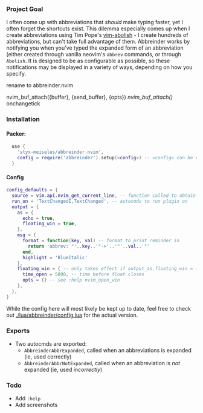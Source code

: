 
### Project Goal
I often come up with abbreviations that _should_ make typing faster, yet I often forget the shortcuts exist.
This dilemma especially comes up when I create abbreviations using Tim Pope's [vim-abolish](https://github.com/tpope/vim-abolish) - I create hundreds of abbreviations, but can't take full advantage of them.
Abbreinder works by notifying you when you've typed the expanded form of an abbreviation (either created through vanilla neovim's `abbrev` commands, or through `Abolish`. It is designed to be as configurable as possible, so these notifications may be displayed in a variety of ways, depending on how you specify.

rename to abbreinder.nvim

nvim_buf_attach({buffer}, {send_buffer}, {opts})           *nvim_buf_attach()*
onchangetick
### Installation

#### Packer:
```lua
  use {
    'styx-meiseles/abbreinder.nvim',
    config = require('abbreinder').setup(<config>) -- <config> can be empty to stay with defaults
  }
```

#### Config
```lua
config_defaults = {
  source = vim.api.nvim_get_current_line, -- function called to obtain text to parse
  run_on = 'TextChangedI,TextChanged', -- autocmds to run plugin on
  output = {
    as = {
      echo = true,
      floating_win = true,
    },
    msg = {
      format = function(key, val) -- format to print reminder in
        return 'abbrev: "'..key..'"->'..'"'..val..'"'
      end,
      highlight = 'BlueItalic'
    },
    floating_win = { -- only takes effect if output_as.floating_win = true
      time_open = 5000, -- time before float closes
      opts = {} -- see :help nvim_open_win
    },
  },
}
```
While the config here will most likely be kept up to date, feel free to check out [./lua/abbreinder/config.lua](./lua/abbreinder/config.lua) for the actual version.

### Exports
+ Two autocmds are exported:
  + `AbbreinderAbbrExpanded`, called when an abbreviations is expanded (ie, used correctly)
  + `AbbreinderAbbrNotExpanded`, called when an abbreviation is _not_ expanded (ie, used _incorrectly_)


### Todo
+ Add `:help`
+ Add screenshots
